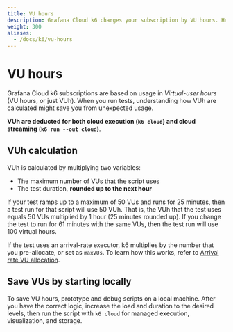 ```yaml
---
title: VU hours
description: Grafana Cloud k6 charges your subscription by VU hours. Here's how it works.
weight: 300
aliases:
  - /docs/k6/vu-hours
---
```


# VU hours

Grafana Cloud k6 subscriptions are based on usage in _Virtual-user hours_ (VU hours, or just VUh).
When you run tests, understanding how VUh are calculated might save you from unexpected usage.

**VUh are deducted for both cloud execution (`k6 cloud`) and cloud streaming (`k6 run --out cloud`)**.

## VUh calculation

VUh is calculated by multiplying two variables:
- The maximum number of VUs that the script uses
- The test duration, **rounded up to the next hour**

If your test ramps up to a maximum of 50 VUs and runs for 25 minutes, then a test run for that script will use 50 VUh.
That is, the VUh that the test uses equals 50 VUs multiplied by 1 hour (25 minutes rounded up).
If you change the test to run for 61 minutes with the same VUs, then the test run will use 100 virtual hours.

If the test uses an arrival-rate executor, k6 multiplies by the number that you pre-allocate, or set as `maxVUs`.
To learn how this works, refer to [Arrival rate VU allocation](https://k6.io/docs/using-k6/scenarios/concepts/arrival-rate-vu-allocation).

## Save VUs by starting locally

To save VU hours, prototype and debug scripts on a local machine.
After you have the correct logic, increase the load and duration to the desired levels, then run the script with `k6 cloud` for managed execution, visualization, and storage.

